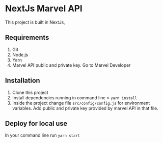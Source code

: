 # NextJs Marvel API 

This project is built in NextJs,


## Requirements

1. Git 
1. Node.js
1. Yarn
1. Marvel API public and private key. Go to Marvel Developer 


## Installation

1. Clone this project
1. Install dependencies running in command line > `yarn install`
1. Inside the project change file  `src/config/config.js` for environment variables. Add public and private key provided by marvel API in that file.

## Deploy for local use

In your command line run `yarn start`


